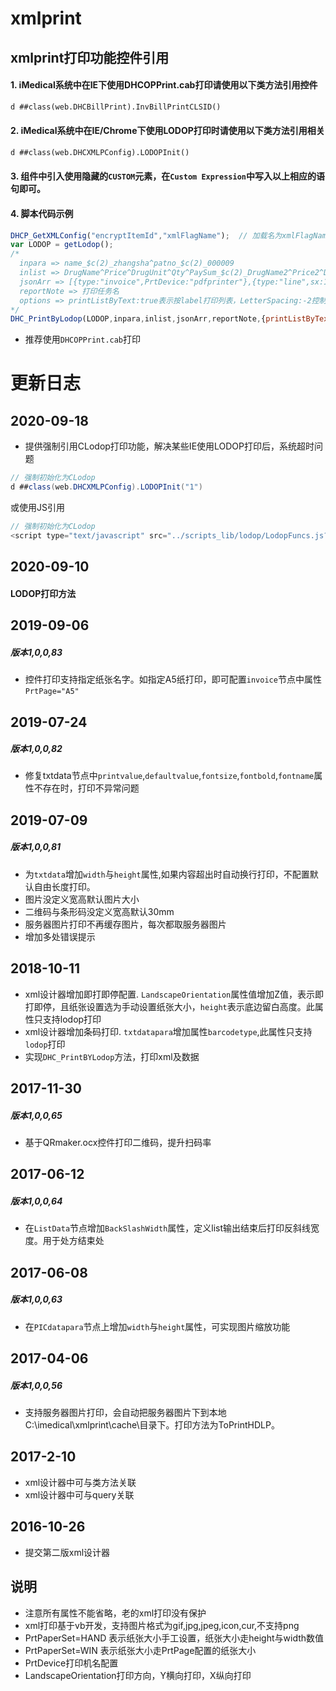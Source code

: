 # xmlprint
## xmlprint打印功能控件引用 ##
#### 1. iMedical系统中在IE下使用DHCOPPrint.cab打印请使用以下类方法引用控件 ####
```vb
d ##class(web.DHCBillPrint).InvBillPrintCLSID()
```
#### 2. iMedical系统中在IE/Chrome下使用LODOP打印时请使用以下类方法引用相关 ####
```vb
d ##class(web.DHCXMLPConfig).LODOPInit()
```
#### 3. 组件中引入使用隐藏的`CUSTOM`元素，在`Custom Expression`中写入以上相应的语句即可。 ####
#### 4. 脚本代码示例  ####
```javascript
DHCP_GetXMLConfig("encryptItemId","xmlFlagName");  // 加载名为xmlFlagName的模板
var LODOP = getLodop();
/*
  inpara => name_$c(2)_zhangsha^patno_$c(2)_000009
  inlist => DrugName^Price^DrugUnit^Qty^PaySum_$c(2)_DrugName2^Price2^DrugUnit2^Qty2^PaySum2
  jsonArr => [{type:"invoice",PrtDevice:"pdfprinter"},{type:"line",sx:1,sy:1,ex:100,ey:100},{type:"text",name:"patno",value:"0009",x:10,y:10,isqrcode:true,lineHeigth:5}]
  reportNote => 打印任务名
  options => printListByText:true表示按label打印列表，LetterSpacing:-2控制字符间空隙
*/
DHC_PrintByLodop(LODOP,inpara,inlist,jsonArr,reportNote,{printListByText:true})
```
* 推荐使用`DHCOPPrint.cab`打印

# 更新日志 #

## 2020-09-18 ##

 * 提供强制引用CLodop打印功能，解决某些IE使用LODOP打印后，系统超时问题
 ```java
// 强制初始化为CLodop
d ##class(web.DHCXMLPConfig).LODOPInit("1")
 ```
 或使用JS引用
```javascript
// 强制初始化为CLodop
<script type="text/javascript" src="../scripts_lib/lodop/LodopFuncs.js?needCLodop=1" charset="UTF-8"></script>
```
## 2020-09-10 ##
#### LODOP打印方法 ####
## 2019-09-06 ##
##### 版本1,0,0,83 #####
* 控件打印支持指定纸张名字。如指定A5纸打印，即可配置`invoice`节点中属性`PrtPage="A5"`

## 2019-07-24 ##
##### 版本1,0,0,82 #####
* 修复txtdata节点中`printvalue`,`defaultvalue`,`fontsize`,`fontbold`,`fontname`属性不存在时，打印不异常问题

## 2019-07-09 ##
##### 版本1,0,0,81 #####
* 为`txtdata`增加`width`与`height`属性,如果内容超出时自动换行打印，不配置默认自由长度打印。
* 图片没定义宽高默认图片大小
* 二维码与条形码没定义宽高默认30mm
* 服务器图片打印不再缓存图片，每次都取服务器图片
* 增加多处错误提示

## 2018-10-11 ##
* xml设计器增加即打即停配置. `LandscapeOrientation`属性值增加Z值，表示即打即停，且纸张设置选为手动设置纸张大小，`height`表示底边留白高度。此属性只支持lodop打印
* xml设计器增加条码打印. `txtdatapara`增加属性`barcodetype`,此属性只支持`lodop`打印
* 实现`DHC_PrintBYLodop`方法，打印xml及数据

## 2017-11-30 ##
##### 版本1,0,0,65 #####
* 基于QRmaker.ocx控件打印二维码，提升扫码率

## 2017-06-12 ##
##### 版本1,0,0,64 #####
* 在`ListData`节点增加`BackSlashWidth`属性，定义list输出结束后打印反斜线宽度。用于处方结束处

## 2017-06-08 ##
##### 版本1,0,0,63 #####
* 在`PICdatapara`节点上增加`width`与`height`属性，可实现图片缩放功能

## 2017-04-06 ##
##### 版本1,0,0,56 #####
* 支持服务器图片打印，会自动把服务器图片下到本地C:\imedical\xmlprint\cache\目录下。打印方法为ToPrintHDLP。

## 2017-2-10 ##
* xml设计器中可与类方法关联
* xml设计器中可与query关联

## 2016-10-26 ##
* 提交第二版xml设计器

## 说明 ##
* 注意所有属性不能省略，老的xml打印没有保护
* xml打印基于vb开发，支持图片格式为gif,jpg,jpeg,icon,cur,不支持png
* PrtPaperSet=HAND 表示纸张大小手工设置，纸张大小走height与width数值
* PrtPaperSet=WIN 表示纸张大小走PrtPage配置的纸张大小
* PrtDevice打印机名配置
* LandscapeOrientation打印方向，Y横向打印，X纵向打印
